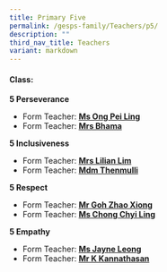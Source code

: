 ```yaml
---
title: Primary Five
permalink: /gesps-family/Teachers/p5/
description: ""
third_nav_title: Teachers
variant: markdown
---
```

#### Class:

**5 Perseverance**  

*   Form Teacher: **[Ms Ong Pei Ling](mailto:ong_pei_ling@schools.gov.sg)**
*   Form Teacher: **[Mrs Bhama](mailto:sathiya_bhama_arasan@schools.gov.sg)**

**5 Inclusiveness**

*   Form Teacher: **[Mrs Lilian Lim](mailto:ho_lilian@schools.gov.sg)**
*   Form Teacher: **[Mdm Thenmulli](mailto:thenmulli_palaniappan@schools.gov.sg)**

**5 Respect**

*   Form Teacher: **[Mr Goh Zhao Xiong](mailto:goh_zhao_xiong@schools.gov.sg)**
*   Form Teacher: **[Ms Chong Chyi Ling](mailto:chong_chyi_ling@schools.gov.sg)**

**5 Empathy**

*   Form Teacher: **[Ms Jayne Leong](mailto:leong_hui_ling_jayne@schools.gov.sg)**
*   Form Teacher: **[Mr K Kannathasan](mailto:nur_uzaimah_fadzali@schools.gov.sg)**